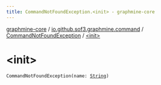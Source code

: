 ```yaml
---
title: CommandNotFoundException.<init> - graphmine-core
---
```


[graphmine-core](../../index.html) / [io.github.sof3.graphmine.command](../index.html) / [CommandNotFoundException](index.html) / [&lt;init&gt;](./-init-.html)

# &lt;init&gt;

`CommandNotFoundException(name: `[`String`](https://kotlinlang.org/api/latest/jvm/stdlib/kotlin/-string/index.html)`)`